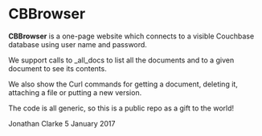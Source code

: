 # CBBrowser

**CBBrowser** is a one-page website which connects to a visible Couchbase database using user name and password.

We support calls to _all_docs to list all the documents and to a given document to see its contents.

We also show the Curl commands for getting a document, deleting it, attaching a file or putting a new version.

The code is all generic, so this is a public repo as a gift to the world!

Jonathan Clarke
5 January 2017
